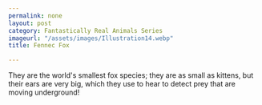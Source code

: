 ```yaml
---
permalink: none
layout: post
category: Fantastically Real Animals Series
imageurl: "/assets/images/Illustration14.webp"
title: Fennec Fox

---
```


They are the world's smallest fox species; they are as small as kittens, but their ears are very big, which they use to hear to detect prey that are moving underground!
